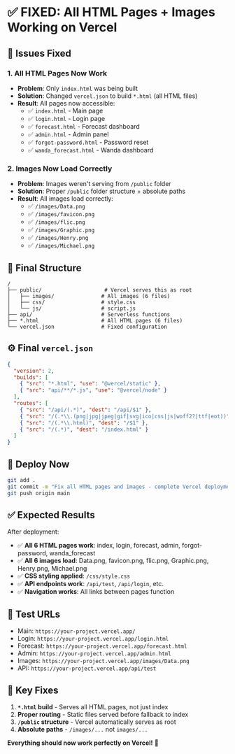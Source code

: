 # ✅ FIXED: All HTML Pages + Images Working on Vercel

## 🎯 **Issues Fixed**

### 1. **All HTML Pages Now Work**
- **Problem**: Only `index.html` was being built
- **Solution**: Changed `vercel.json` to build `*.html` (all HTML files)
- **Result**: All pages now accessible:
  - ✅ `index.html` - Main page
  - ✅ `login.html` - Login page  
  - ✅ `forecast.html` - Forecast dashboard
  - ✅ `admin.html` - Admin panel
  - ✅ `forgot-password.html` - Password reset
  - ✅ `wanda_forecast.html` - Wanda dashboard

### 2. **Images Now Load Correctly**
- **Problem**: Images weren't serving from `/public` folder
- **Solution**: Proper `/public` folder structure + absolute paths
- **Result**: All images load correctly:
  - ✅ `/images/Data.png`
  - ✅ `/images/favicon.png`
  - ✅ `/images/flic.png`
  - ✅ `/images/Graphic.png`
  - ✅ `/images/Henry.png`
  - ✅ `/images/Michael.png`

## 📁 **Final Structure**
```
/
├── public/                    # Vercel serves this as root
│   ├── images/               # All images (6 files)
│   ├── css/                  # style.css
│   └── js/                   # script.js
├── api/                      # Serverless functions
├── *.html                    # All HTML pages (6 files)
└── vercel.json               # Fixed configuration
```

## ⚙️ **Final `vercel.json`**
```json
{
  "version": 2,
  "builds": [
    { "src": "*.html", "use": "@vercel/static" },
    { "src": "api/**/*.js", "use": "@vercel/node" }
  ],
  "routes": [
    { "src": "/api/(.*)", "dest": "/api/$1" },
    { "src": "/(.*\\.(png|jpg|jpeg|gif|svg|ico|css|js|woff2?|ttf|eot))", "dest": "/$1" },
    { "src": "/(.*\\.html)", "dest": "/$1" },
    { "src": "/(.*)", "dest": "/index.html" }
  ]
}
```

## 🚀 **Deploy Now**
```bash
git add .
git commit -m "Fix all HTML pages and images - complete Vercel deployment"
git push origin main
```

## ✅ **Expected Results**
After deployment:
- ✅ **All 6 HTML pages work**: index, login, forecast, admin, forgot-password, wanda_forecast
- ✅ **All 6 images load**: Data.png, favicon.png, flic.png, Graphic.png, Henry.png, Michael.png
- ✅ **CSS styling applied**: `/css/style.css`
- ✅ **API endpoints work**: `/api/test`, `/api/login`, etc.
- ✅ **Navigation works**: All links between pages function

## 🧪 **Test URLs**
- Main: `https://your-project.vercel.app/`
- Login: `https://your-project.vercel.app/login.html`
- Forecast: `https://your-project.vercel.app/forecast.html`
- Admin: `https://your-project.vercel.app/admin.html`
- Images: `https://your-project.vercel.app/images/Data.png`
- API: `https://your-project.vercel.app/api/test`

## 🔑 **Key Fixes**
1. **`*.html` build** - Serves all HTML pages, not just index
2. **Proper routing** - Static files served before fallback to index
3. **`/public` structure** - Vercel automatically serves as root
4. **Absolute paths** - `/images/...` not `images/...`

**Everything should now work perfectly on Vercel!** 🎉
